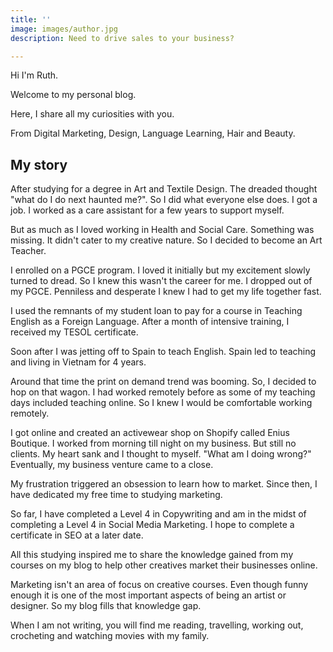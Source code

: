 ```yaml
---
title: ''
image: images/author.jpg
description: Need to drive sales to your business?

---
```

Hi I'm Ruth.

Welcome to my personal blog.

Here, I share all my curiosities with you.

From Digital Marketing, Design, Language Learning, Hair and Beauty.

## **My story**

After studying for a degree in Art and Textile Design. The dreaded thought "what do I do next haunted me?". So I did what everyone else does. I got a job. I worked as a care assistant for a few years to support myself.

But as much as I loved working in Health and Social Care. Something was missing. It didn't cater to my creative nature. So I decided to become an Art Teacher.

I enrolled on a PGCE program. I loved it initially but my excitement slowly turned to dread. So I knew this wasn't the career for me. I dropped out of my PGCE. Penniless and desperate I knew I had to get my life together fast.

I used the remnants of my student loan to pay for a course in Teaching English as a Foreign Language. After a month of intensive training, I received my TESOL certificate.

Soon after I was jetting off to Spain to teach English. Spain led to teaching and living in Vietnam for 4 years.

Around that time the print on demand trend was booming. So, I decided to hop on that wagon. I had worked remotely before as some of my teaching days included teaching online. So I knew I would be comfortable working remotely.

I got online and created an activewear shop on Shopify called Enius Boutique. I worked from morning till night on my business. But still no clients. My heart sank and I thought to myself. "What am I doing wrong?" Eventually, my business venture came to a close.

My frustration triggered an obsession to learn how to market. Since then, I have dedicated my free time to studying marketing.

So far, I have completed a Level 4 in Copywriting and am in the midst of completing a Level 4 in Social Media Marketing. I hope to complete a certificate in SEO at a later date.

All this studying inspired me to share the knowledge gained from my courses on my blog to help other creatives market their businesses online.

Marketing isn't an area of focus on creative courses. Even though funny enough it is one of the most important aspects of being an artist or designer. So my blog fills that knowledge gap.

When I am not writing, you will find me reading, travelling, working out, crocheting and watching movies with my family.